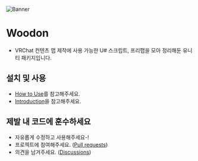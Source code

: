 ![Banner](/Website/banner.png)

# Woodon

- VRChat 컨텐츠 맵 제작에 사용 가능한 U# 스크립트, 프리팹을 모아 정리해둔 유니티 패키지입니다.

## 설치 및 사용

- [How to Use](https://github.com/wrchat/Woodon/wiki/HowToUse)를 참고해주세요.
- [Introduction](https://github.com/wrchat/Woodon/wiki/Introduction)을 참고해주세요.

## 제발 내 코드에 훈수하세요

- 자유롭게 수정하고 사용해주세요-!
- 프로젝트에 참여해주세요. ([Pull requests](https://github.com/wrchat/Woodon/pulls))
- 의견을 남겨주세요. ([Discussions](https://github.com/orgs/wrchat/discussions))
